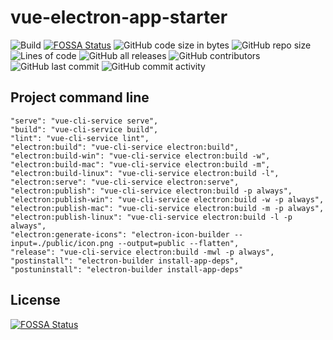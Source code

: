 # vue-electron-app-starter
![Build](https://github.com/wdpm/vue-electron-app-starter/workflows/Build/badge.svg)
[![FOSSA Status](https://app.fossa.com/api/projects/git%2Bgithub.com%2Fwdpm%2Fvue-electron-app-starter.svg?type=shield)](https://app.fossa.com/projects/git%2Bgithub.com%2Fwdpm%2Fvue-electron-app-starter?ref=badge_shield)
![GitHub code size in bytes](https://img.shields.io/github/languages/code-size/wdpm/vue-electron-app-starter)
![GitHub repo size](https://img.shields.io/github/repo-size/wdpm/vue-electron-app-starter)
![Lines of code](https://img.shields.io/tokei/lines/github/wdpm/vue-electron-app-starter)
![GitHub all releases](https://img.shields.io/github/downloads/wdpm/vue-electron-app-starter/total)
![GitHub contributors](https://img.shields.io/github/contributors/wdpm/vue-electron-app-starter)
![GitHub last commit](https://img.shields.io/github/last-commit/wdpm/vue-electron-app-starter)
![GitHub commit activity](https://img.shields.io/github/commit-activity/y/wdpm/vue-electron-app-starter)

## Project command line
```
"serve": "vue-cli-service serve",
"build": "vue-cli-service build",
"lint": "vue-cli-service lint",
"electron:build": "vue-cli-service electron:build",
"electron:build-win": "vue-cli-service electron:build -w",
"electron:build-mac": "vue-cli-service electron:build -m",
"electron:build-linux": "vue-cli-service electron:build -l",
"electron:serve": "vue-cli-service electron:serve",
"electron:publish": "vue-cli-service electron:build -p always",
"electron:publish-win": "vue-cli-service electron:build -w -p always",
"electron:publish-mac": "vue-cli-service electron:build -m -p always",
"electron:publish-linux": "vue-cli-service electron:build -l -p always",
"electron:generate-icons": "electron-icon-builder --input=./public/icon.png --output=public --flatten",
"release": "vue-cli-service electron:build -mwl -p always",
"postinstall": "electron-builder install-app-deps",
"postuninstall": "electron-builder install-app-deps"
```

## License
[![FOSSA Status](https://app.fossa.com/api/projects/git%2Bgithub.com%2Fwdpm%2Fvue-electron-app-starter.svg?type=large)](https://app.fossa.com/projects/git%2Bgithub.com%2Fwdpm%2Fvue-electron-app-starter?ref=badge_large)
